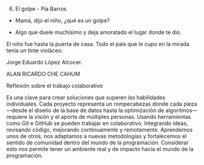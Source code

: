 6. El golpe - Pía Barros
- Mamá, dijo el niño, ¿qué es un golpe?

- Algo que duele muchísimo y deja amoratado el lugar donde te dio.

El niño fue hasta la puerta de casa. Todo el país que le cupo en la mirada tenía un tinte violáceo.

Jorge Eduardo López Alcocer.

ALAN RICARDO CHE CAHUM

Reflexión sobre el trabajo colaborativo

Es una clave para crear soluciones que superen las habilidades individuales.
Cada proyecto representa un rompecabezas donde cada pieza—desde el diseño de la base de datos hasta la optimización de algoritmos—requiere la visión y el aporte de múltiples personas.
Usando herramientas como Git e GitHub se pueden trabajar en colaborativo.
Integrando ideas, revisando código, mejorando continuamente y remotamente.
Aprendemos unos de otros, nos adaptamos a nuevas metodologías y fortalecemos el sentido de comunidad dentro del mundo de la programación.
Considerar esto nos permite tener un ambiente real y de impacto hacia el mundo de la programación.